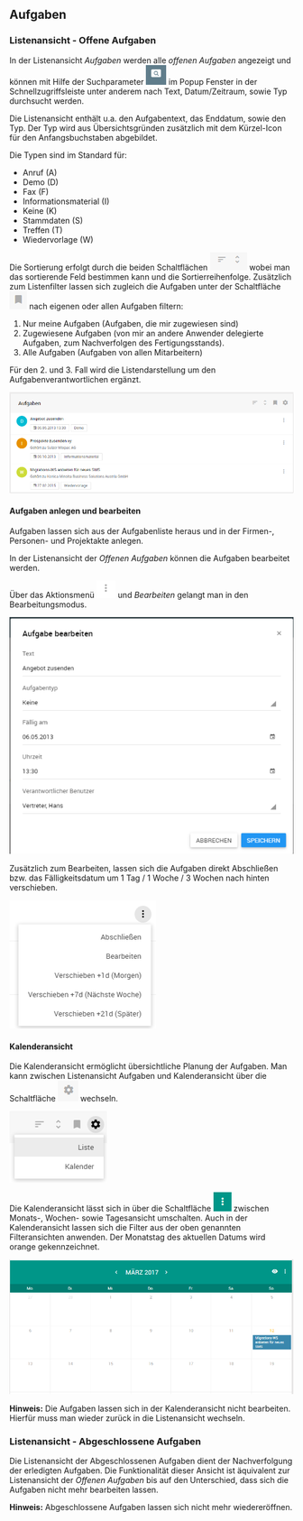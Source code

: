 ## Aufgaben

### Listenansicht - Offene Aufgaben

In der Listenansicht *Aufgaben* werden alle *offenen Aufgaben* angezeigt und können mit Hilfe der Suchparameter  ![](img/mobile-crm/tasks/icon_search.png) im Popup Fenster in der Schnellzugriffsleiste unter anderem nach Text, Datum/Zeitraum, sowie Typ durchsucht werden.

Die Listenansicht enthält u.a. den Aufgabentext, das Enddatum, sowie den Typ. Der Typ wird aus Übersichtsgründen zusätzlich mit dem Kürzel-Icon für den Anfangsbuchstaben abgebildet. 

Die Typen sind im Standard für:

- Anruf (A)
- Demo (D)
- Fax (F)
- Informationsmaterial (I)
- Keine (K)
- Stammdaten (S)
- Treffen (T)
- Wiedervorlage (W)

Die Sortierung erfolgt durch die beiden Schaltflächen ![](img/mobile-crm/tasks/icon_sorting.png) wobei man das sortierende Feld bestimmen kann und die Sortierreihenfolge. Zusätzlich zum Listenfilter lassen sich zugleich die Aufgaben unter der Schaltfläche ![](img/mobile-crm/tasks/icon_tasks_filter.png) nach eigenen oder allen Aufgaben filtern:

1. Nur meine Aufgaben (Aufgaben, die mir zugewiesen sind)
2. Zugewiesene Aufgaben (von mir an andere Anwender delegierte Aufgaben, zum Nachverfolgen des Fertigungsstands). 
3. Alle Aufgaben (Aufgaben von allen Mitarbeitern)

Für den 2. und 3. Fall wird die Listendarstellung um den Aufgabenverantwortlichen ergänzt.

![](img/mobile-crm/tasks/list_tasks.png)

#### Aufgaben anlegen und bearbeiten

Aufgaben lassen sich aus der Aufgabenliste heraus und in der Firmen-, Personen- und Projektakte anlegen.

In der Listenansicht der *Offenen Aufgaben* können die Aufgaben bearbeitet werden. 

Über das Aktionsmenü ![](img/mobile-crm/tasks/icon_edit.png) und *Bearbeiten* gelangt man in den Bearbeitungsmodus. 

![](img/mobile-crm/tasks/details_task_edit.png)

Zusätzlich zum Bearbeiten, lassen sich die Aufgaben direkt Abschließen bzw. das Fälligkeitsdatum um 1 Tag / 1 Woche / 3 Wochen nach hinten verschieben.

![](img/mobile-crm/tasks/list_tasks_edit.png)

#### Kalenderansicht

Die Kalenderansicht ermöglicht übersichtliche Planung der Aufgaben. Man kann zwischen Listenansicht Aufgaben und Kalenderansicht über die Schaltfläche ![](img/mobile-crm/tasks/icon_calender.png) wechseln.

![](img/mobile-crm/tasks/list_task_calendar.png)

Die Kalenderansicht lässt sich in über die Schaltfläche ![](img/mobile-crm/tasks/icon_calender_switch.png) zwischen Monats-, Wochen- sowie Tagesansicht umschalten. Auch in der Kalenderansicht lassen sich die Filter aus der oben genannten Filteransichten anwenden. Der Monatstag des aktuellen Datums wird orange gekennzeichnet. 

![](img/mobile-crm/tasks/tasks_calendar_view.png)

**Hinweis:** Die Aufgaben lassen sich in der Kalenderansicht nicht bearbeiten. Hierfür muss man wieder zurück in die Listenansicht wechseln.

### Listenansicht - Abgeschlossene Aufgaben

Die Listenansicht der Abgeschlossenen Aufgaben dient der Nachverfolgung der erledigten Aufgaben. Die Funktionalität dieser Ansicht ist äquivalent zur Listenansicht der *Offenen Aufgaben* bis auf den Unterschied, dass sich die Aufgaben nicht mehr bearbeiten lassen. 

**Hinweis:** Abgeschlossene Aufgaben lassen sich nicht mehr wiedereröffnen.